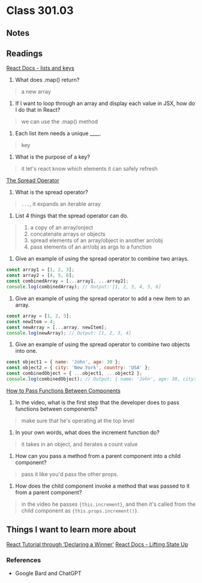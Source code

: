# Class 301.03

## Notes

## Readings

[React Docs - lists and keys](https://reactjs.org/docs/lists-and-keys.html)
1. What does .map() return?
> a new array

1. If I want to loop through an array and display each value in JSX, how do I do that in React?
> we can use the .map() method

1. Each list item needs a unique ____.
> key

1. What is the purpose of a key?
> it let's react know which elements it can safely refresh

[The Spread Operator](https://medium.com/coding-at-dawn/how-to-use-the-spread-operator-in-javascript-b9e4a8b06fab)
1. What is the spread operator?
> `...`, it expands an iterable array

1. List 4 things that the spread operator can do.
> 1. a copy of an array/onject
> 1. concatenate arrays or objects
> 1. spread elements of an array/object in another arr/obj
> 1. pass elements of an arr/obj as args to a function

1. Give an example of using the spread operator to combine two arrays.
```javascript
const array1 = [1, 2, 3];
const array2 = [4, 5, 6];
const combinedArray = [...array1, ...array2];
console.log(combinedArray); // Output: [1, 2, 3, 4, 5, 6]
```

1. Give an example of using the spread operator to add a new item to an array.
```javascript 
const array = [1, 2, 3];
const newItem = 4;
const newArray = [...array, newItem];
console.log(newArray); // Output: [1, 2, 3, 4]
```

1. Give an example of using the spread operator to combine two objects into one.
```javascript 
const object1 = { name: 'John', age: 30 };
const object2 = { city: 'New York', country: 'USA' };
const combinedObject = { ...object1, ...object2 };
console.log(combinedObject); // Output: { name: 'John', age: 30, city: 'New York', country: 'USA' }
```

[How to Pass Functions Between Components](https://www.youtube.com/watch?v=c05OL7XbwXU)
1. In the video, what is the first step that the developer does to pass functions between components?
> make sure that he's operating at the top level

1. In your own words, what does the increment function do?
> it takes in an object, and iterates a count value

1. How can you pass a method from a parent component into a child component?
> pass it like you'd pass the other props. 

1. How does the child component invoke a method that was passed to it from a parent component?
> in the video he passes `{this.increment}`, and then it's called from the child component as `{this.props.increment()}`.


## Things I want to learn more about
[React Tutorial through ‘Declaring a Winner’](https://reactjs.org/tutorial/tutorial.html)
[React Docs - Lifting State Up](https://reactjs.org/docs/lifting-state-up.html)

### References
- Google Bard and ChatGPT
